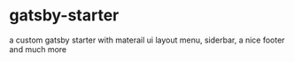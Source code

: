 # gatsby-starter
a custom gatsby starter with materail ui layout menu, siderbar, a nice footer and much more
